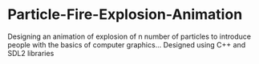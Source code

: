 # Particle-Fire-Explosion-Animation
Designing an animation of explosion of n number of particles to introduce people with the basics of computer graphics... Designed using C++ and SDL2 libraries
